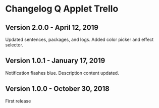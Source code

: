 # Changelog Q Applet Trello

## Version 2.0.0 - April 12, 2019

Updated sentences, packages, and logs.
Added color picker and effect selector.

## Version 1.0.1 - January 17, 2019

Notification flashes blue.
Description content updated.

## Version 1.0.0 - October 30, 2018

First release
